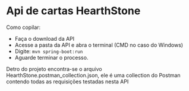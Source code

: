 # Api de cartas HearthStone

Como copilar:
 - Faça o download da API
 - Acesse a pasta da API e abra o terminal (CMD no caso do Windows)
 - Digite: ```mvn spring-boot:run```
 - Aguarde terminar o processo.

Detro do projeto encontra-se o arquivo HearthStone.postman_collection.json, ele é uma collection do Postman contendo todas as requisições testadas nesta API
